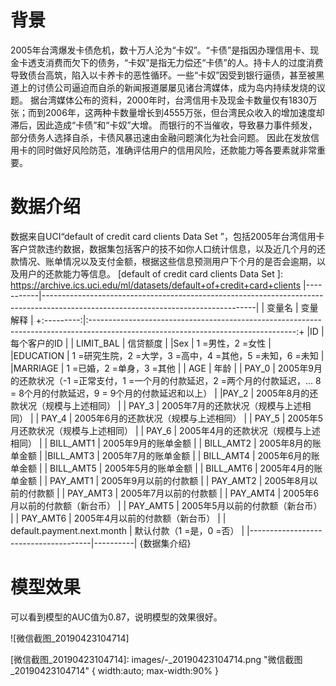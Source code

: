 

# 背景

2005年台湾爆发卡债危机，数十万人沦为“卡奴”。“卡债”是指因办理信用卡、现金卡透支消费而欠下的债务，“卡奴”是指无力偿还“卡债”的人。持卡人的过度消费导致债台高筑，陷入以卡养卡的恶性循环。一些“卡奴”因受到银行逼债，甚至被黑道上的讨债公司逼迫而自杀的新闻报道屡屡见诸台湾媒体，成为岛内持续发烧的议题。
据台湾媒体公布的资料，2000年时，台湾信用卡及现金卡数量仅有1830万张；而到2006年，这两种卡数量增长到4555万张，但台湾民众收入的增加速度却滞后，因此造成“卡债”和“卡奴”大增。
而银行的不当催收，导致暴力事件频发，部分债务人选择自杀，卡债风暴迅速由金融问题演化为社会问题。
因此在发放信用卡的同时做好风险防范，准确评估用户的信用风险，还款能力等各要素就非常重要。


# 数据介绍

数据来自UCI“default of credit card clients Data Set ”，包括2005年台湾信用卡客户贷款违约数据，数据集包括客户的技不如你人口统计信息，以及近几个月的还款情况、账单情况以及支付金额，根据这些信息预测用户下个月的是否会逾期，以及用户的还款能力等信息。
[default of credit card clients Data Set ]: https://archive.ics.uci.edu/ml/datasets/default+of+credit+card+clients
|-----------|-----------------------------------------------------------------------------------------------------------------------------------|
| 变量名    | 变量解释                                                                                                                          |
+:---------:|:---------------------------------------------------------------------------------------------------------------------------------:+
|ID         |每个客户的ID                                                                                                                       |
| LIMIT_BAL | 信贷额度                                                                                                                          |
|Sex        | 1 =男性，2 =女性                                                                                                                  |
|EDUCATION  | 1 =研究生院，2 =大学，3 =高中，4 =其他，5 =未知，6 =未知                                                                          |
|MARRIAGE   | 1 =已婚，2 =单身，3 =其他                                                                                                         |
| AGE       | 年龄                                                                                                                              |
| PAY_0     | 2005年9月的还款状况（-1 =正常支付，1 =一个月的付款延迟，2 =两个月的付款延迟，... 8 = 8个月的付款延迟，9 = 9个月的付款延迟和以上） |
|PAY_2      | 2005年8月的还款状况（规模与上述相同）                                                                                             |
| PAY_3     | 2005年7月的还款状况（规模与上述相同）                                                                                             |
| PAY_4     | 2005年6月的还款状况（规模与上述相同）                                                                                             |
| PAY_5     | 2005年5月还款状况（规模与上述相同）                                                                                               |
| PAY_6     | 2005年4月的还款状况（规模与上述相同）                                                                                             |
| BILL_AMT1 | 2005年9月的账单金额                                                                                                               |
| BILL_AMT2 | 2005年8月的账单金额                                                                                                               |
|BILL_AMT3  | 2005年7月的账单金额                                                                                                               |
| BILL_AMT4 | 2005年6月的账单金额                                                                                                               |
| BILL_AMT5 | 2005年5月的账单金额                                                                                                               |
| BILL_AMT6 | 2005年4月的账单金额                                                                                                               |
| PAY_AMT1  | 2005年9月以前的付款额                                                                                                             |
| PAY_AMT2  | 2005年8月以前的付款额                                                                                                             |
| PAY_AMT3  | 2005年7月以前的付款额                                                                                                             |
| PAY_AMT4  | 2005年6月以前的付款额（新台币）                                                                                                   |
| PAY_AMT5  | 2005年5月以前的付款额（新台币）                                                                                                   |
| PAY_AMT6  | 2005年4月以前的付款额（新台币）                                                                                                   |
|  default.payment.next.month  |  默认付款（1 =是，0 =否） |
|--------------------------------------|----------|
{数据集介绍}


# 模型效果

可以看到模型的AUC值为0.87，说明模型的效果很好。

![微信截图_20190423104714]

[微信截图_20190423104714]: images/-_20190423104714.png "微信截图_20190423104714" { width:auto; max-width:90% }

